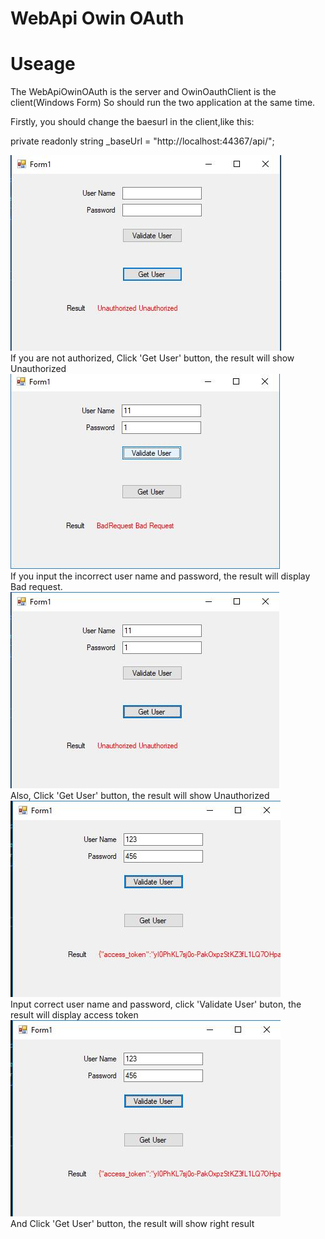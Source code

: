 # WebApi Owin OAuth

# Useage
The WebApiOwinOAuth is the server and OwinOauthClient is the client(Windows Form)
So should run the two application at the same time.

Firstly, you should change the baesurl in the client,like this:

private readonly string _baseUrl = "http://localhost:44367/api/";

![image](https://github.com/liuyunlynn/WebApiOwinOAuth/blob/master/1.jpg)  
If you are not authorized, Click 'Get User' button, the result will show Unauthorized  
![image](https://github.com/liuyunlynn/WebApiOwinOAuth/blob/master/2.jpg)  
If you input the incorrect user name and password, the result will display Bad request.  
![image](https://github.com/liuyunlynn/WebApiOwinOAuth/blob/master/3.jpg)  
Also,  Click 'Get User' button, the result will show Unauthorized  
![image](https://github.com/liuyunlynn/WebApiOwinOAuth/blob/master/4.jpg)  
Input correct user name and password, click 'Validate User' buton, the result will display access token  
![image](https://github.com/liuyunlynn/WebApiOwinOAuth/blob/master/4.jpg)  
And Click 'Get User' button, the result will show right result

